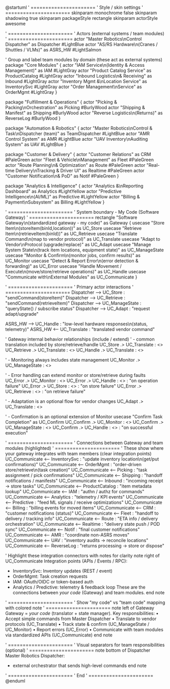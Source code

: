@startuml
' ======================
' Style / skin settings
' ======================
skinparam monochrome false
skinparam shadowing true
skinparam packageStyle rectangle
skinparam actorStyle awesome

' ======================
' Actors (external systems / team modules)
' ======================
actor "Master Robotics\nControl Dispatcher" as Dispatcher #LightBlue
actor "AS/RS Hardware\n(Cranes / Shuttles / VLMs)" as ASRS_HW #LightSalmon

' Group and label team modules by domain (these act as external systems)
package "Core Modules" {
  actor "IAM Service\n(Identity & Access Management)" as IAM #LightGray
  actor "Product Catalog Service" as ProductCatalog #LightGray
  actor "Inbound Logistics\n& Receiving" as Inbound #LightGray
  actor "Inventory Mgmt &\nLocation Service" as InventorySvc #LightGray
  actor "Order Management\nService" as OrderMgmt #LightGray
}

package "Fulfillment & Operations" {
  actor "Picking & Packing\nOrchestration" as Picking #BurlyWood
  actor "Shipping & Manifest" as Shipping #BurlyWood
  actor "Reverse Logistics\n(Returns)" as ReverseLog #BurlyWood
}

package "Automation & Robotics" {
  actor "Master Robotics\nControl & Task\nDispatcher (team)" as TeamDispatcher #LightBlue
  actor "AMR Control System" as AMR #LightBlue
  actor "UAV Inventory\nAuditing System" as UAV #LightBlue
}

package "Customer & Delivery" {
  actor "Customer Relations" as CRM #PaleGreen
  actor "Fleet & Vehicle\nManagement" as Fleet #PaleGreen
  actor "Route Planning\n& Optimization" as Route #PaleGreen
  actor "Real-time Delivery\nTracking & Driver UI" as Realtime #PaleGreen
  actor "Customer Notification\n& PoD" as Notif #PaleGreen
}

package "Analytics & Intelligence" {
  actor "Analytics &\nReporting Dashboard" as Analytics #LightYellow
  actor "Predictive Intelligence\n(AI/ML)" as Predictive #LightYellow
  actor "Billing & Payment\nSubsystem" as Billing #LightYellow
}

' ======================
' System boundary - My Code (Software Gateway)
' ======================
rectangle "Software Gateway\n(standardized gateway - my code)" as Gateway {
  usecase "Store Item\n(storeItem(binId,location))" as UC_Store
  usecase "Retrieve Item\n(retrieveItem(binId))" as UC_Retrieve
  usecase "Translate Command\n(map to vendor protocol)" as UC_Translate
  usecase "Adapt to Vendor\nProtocol (upgrade/replace)" as UC_Adapt
  usecase "Manage System State\n(track item locations, equipment state)" as UC_ManageState
  usecase "Monitor & Confirm\n(monitor jobs, confirm results)" as UC_Monitor
  usecase "Detect & Report Error\n(error detection & forwarding)" as UC_Error
  usecase "Handle Movement / Execute\n(move/store/retrieve operations)" as UC_Handle
  usecase "Communicate with\nExternal Modules" as UC_Communicate
}

' ======================
' Primary actor interactions
' ======================
Dispatcher --> UC_Store : "sendCommand(storeItem)"
Dispatcher --> UC_Retrieve : "sendCommand(retrieveItem)"
Dispatcher --> UC_ManageState : "queryState() / subscribe status"
Dispatcher --> UC_Adapt : "request adapt/upgrade"

ASRS_HW --> UC_Handle : "low-level hardware responses\n(status, telemetry)"
ASRS_HW <-- UC_Translate : "translated vendor command"

' Gateway internal behavior relationships (include / extend)
' - common translation included by store/retrieve/handle
UC_Store .> UC_Translate : <<include>>
UC_Retrieve .> UC_Translate : <<include>>
UC_Handle .> UC_Translate : <<include>>

' - Monitoring always includes state management
UC_Monitor .> UC_ManageState : <<include>>

' - Error handling can extend monitor or store/retrieve during faults
UC_Error .> UC_Monitor : <<include>>
UC_Error .> UC_Handle : <<extend>> : "on operation failure"
UC_Error .> UC_Store : <<extend>> : "on store failure"
UC_Error .> UC_Retrieve : <<extend>> : "on retrieve failure"

' - Adaptation is an optional flow for vendor changes
UC_Adapt .> UC_Translate : <<include>>

' - Confirmation is an optional extension of Monitor
usecase "Confirm Task Completion" as UC_Confirm
UC_Confirm .> UC_Monitor : <<include>>
UC_Confirm .> UC_ManageState : <<include>>
UC_Confirm .> UC_Handle : <<extend>> : "on successful execution"

' ======================
' Connections between Gateway and team modules (highlighted)
' ======================
' These show where your gateway integrates with team members (clear integration points)
UC_Communicate <-- InventorySvc : "update inventory location\n(get/put confirmations)"
UC_Communicate <-- OrderMgmt : "order-driven store/retrieve\n(task creation)"
UC_Communicate <-- Picking : "task assignment / pick confirmations"
UC_Communicate <-- Shipping : "handoff notifications / manifests"
UC_Communicate <-- Inbound : "incoming receipt -> store tasks"
UC_Communicate <-- ProductCatalog : "item metadata lookup"
UC_Communicate <-- IAM : "authn / authz for commands"
UC_Communicate <-- Analytics : "telemetry / KPI events"
UC_Communicate <-- Predictive : "feed ML signals / receive optimizations"
UC_Communicate <-- Billing : "billing events for moved items"
UC_Communicate <-- CRM : "customer notifications (status)"
UC_Communicate <-- Fleet : "handoff to delivery / tracking info"
UC_Communicate <-- Route : "ETA info / delivery orchestration"
UC_Communicate <-- Realtime : "delivery state push / POD sync"
UC_Communicate <-- Notif : "final customer notifications"
UC_Communicate <-- AMR : "coordinate non-ASRS moves"
UC_Communicate <-- UAV : "inventory audits -> reconcile locations"
UC_Communicate <-- ReverseLog : "returns processing -> store or dispose"

' Highlight these integration connectors with notes for clarity
note right of UC_Communicate
  Integration points (APIs / Events / RPC):
  - InventorySvc: Inventory updates (REST / event)
  - OrderMgmt: Task creation requests
  - IAM: OAuth/OIDC or token-based auth
  - Analytics / Predictive: telemetry & feedback loop
  These are the connections between *your code* (Gateway) and team modules.
end note

' ======================
' Show "my code" vs "team code" mapping with colored note
' ======================
note left of Gateway
  Gateway = *your code* (translator + state manager).
  Key responsibilities:
   • Accept simple commands from Master Dispatcher
   • Translate to vendor protocols (UC_Translate)
   • Track state & confirm (UC_ManageState / UC_Monitor)
   • Report errors (UC_Error)
   • Communicate with team modules via standardized APIs (UC_Communicate)
end note

' ======================
' Visual separators for team responsibilities (optional)
' ======================
note bottom of Dispatcher
  Master Robotics Dispatcher:
  - external orchestrator that sends high-level commands
end note

' ======================
' End
' ======================
@enduml

